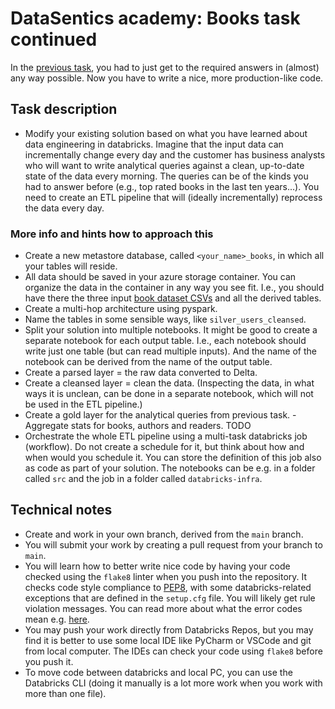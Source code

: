 # DataSentics academy: Books task continued

In the [previous task](https://www.notion.so/datasentics/GDC-Academy-PySpark-final-task-75402ced1f8a45c0b2189de0b6259e69), you had to just get to the required answers in (almost) any way possible. Now you have to write a nice, more production-like code.

## Task description

- Modify your existing solution based on what you have learned about data engineering in databricks. Imagine that the input data can incrementally change every day and the customer has business analysts who will want to write analytical queries against a clean, up-to-date state of the data every morning. The queries can be of the kinds you had to answer before (e.g., top rated books in the last ten years...). You need to create an ETL pipeline that will (ideally incrementally) reprocess the data every day.

### More info and hints how to approach this 

- Create a new metastore database, called `<your_name>_books`, in which all your tables will reside.
- All data should be saved in your azure storage container. You can organize the data in the container in any way you see fit. I.e., you should have there the three input [book dataset CSVs](http://www2.informatik.uni-freiburg.de/~cziegler/BX/) and all the derived tables.
- Create a multi-hop architecture using pyspark.
- Name the tables in some sensible ways, like `silver_users_cleansed`.
- Split your solution into multiple notebooks. It might be good to create a separate notebook for each output table. I.e., each notebook should write just one table (but can read multiple inputs). And the name of the notebook can be derived from the name of the output table.
- Create a parsed layer = the raw data converted to Delta.
- Create a cleansed layer = clean the data. (Inspecting the data, in what ways it is unclean, can be done in a separate notebook, which will not be used in the ETL pipeline.)
- Create a gold layer for the analytical queries from previous task.
        - Aggregate stats for books, authors and readers. TODO
- Orchestrate the whole ETL pipeline using a multi-task databricks job (workflow). Do not create a schedule for it, but think about how and when would you schedule it. You can store the definition of this job also as code as part of your solution. The notebooks can be e.g. in a folder called `src` and the job in a folder called `databricks-infra`.

## Technical notes

- Create and work in your own branch, derived from the `main` branch.
- You will submit your work by creating a pull request from your branch to `main`.
- You will learn how to better write nice code by having your code checked using the `flake8` linter when you push into the repository. It checks code style compliance to [PEP8](https://peps.python.org/pep-0008/), with some databricks-related exceptions that are defined in the `setup.cfg` file. You will likely get rule violation messages. You can read more about what the error codes mean e.g. [here](https://www.flake8rules.com/).
- You may push your work directly from Databricks Repos, but you may find it is better to use some local IDE like PyCharm or VSCode and git from local computer. The IDEs can check your code using `flake8` before you push it.
- To move code between databricks and local PC, you can use the Databricks CLI (doing it manually is a lot more work when you work with more than one file).